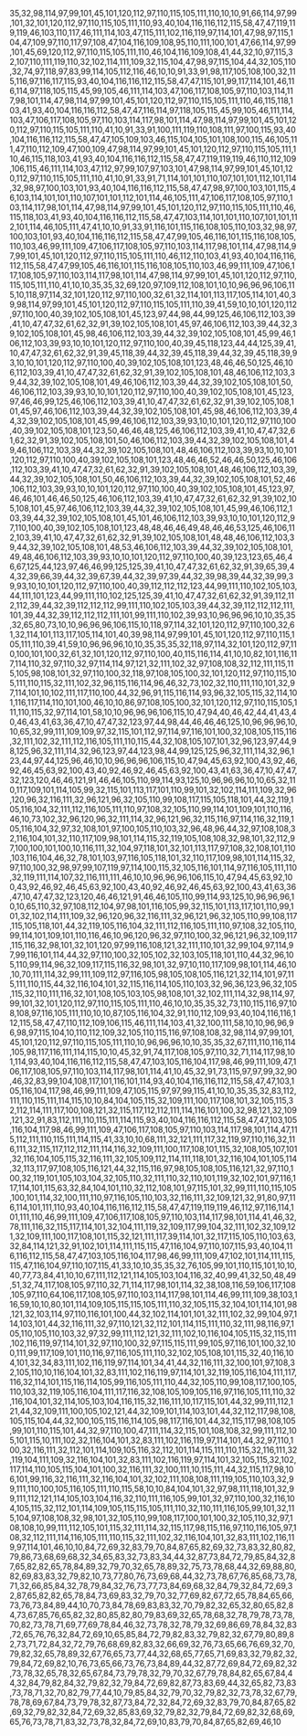 35,32,98,114,97,99,101,45,101,120,112,97,110,115,105,111,110,10,10,91,66,114,97,99,101,32,101,120,112,97,110,115,105,111,110,93,40,104,116,116,112,115,58,47,47,119,119,119,46,103,110,117,46,111,114,103,47,115,111,102,116,119,97,114,101,47,98,97,115,104,47,109,97,110,117,97,108,47,104,116,109,108,95,110,111,100,101,47,66,114,97,99,101,45,69,120,112,97,110,115,105,111,110,46,104,116,109,108,41,44,32,10,97,115,32,107,110,111,119,110,32,102,114,111,109,32,115,104,47,98,97,115,104,44,32,105,110,32,74,97,118,97,83,99,114,105,112,116,46,10,10,91,33,91,98,117,105,108,100,32,115,116,97,116,117,115,93,40,104,116,116,112,115,58,47,47,115,101,99,117,114,101,46,116,114,97,118,105,115,45,99,105,46,111,114,103,47,106,117,108,105,97,110,103,114,117,98,101,114,47,98,114,97,99,101,45,101,120,112,97,110,115,105,111,110,46,115,118,103,41,93,40,104,116,116,112,58,47,47,116,114,97,118,105,115,45,99,105,46,111,114,103,47,106,117,108,105,97,110,103,114,117,98,101,114,47,98,114,97,99,101,45,101,120,112,97,110,115,105,111,110,41,10,91,33,91,100,111,119,110,108,111,97,100,115,93,40,104,116,116,112,115,58,47,47,105,109,103,46,115,104,105,101,108,100,115,46,105,111,47,110,112,109,47,100,109,47,98,114,97,99,101,45,101,120,112,97,110,115,105,111,110,46,115,118,103,41,93,40,104,116,116,112,115,58,47,47,119,119,119,46,110,112,109,106,115,46,111,114,103,47,112,97,99,107,97,103,101,47,98,114,97,99,101,45,101,120,112,97,110,115,105,111,110,41,10,91,33,91,71,114,101,101,110,107,101,101,112,101,114,32,98,97,100,103,101,93,40,104,116,116,112,115,58,47,47,98,97,100,103,101,115,46,103,114,101,101,110,107,101,101,112,101,114,46,105,111,47,106,117,108,105,97,110,103,114,117,98,101,114,47,98,114,97,99,101,45,101,120,112,97,110,115,105,111,110,46,115,118,103,41,93,40,104,116,116,112,115,58,47,47,103,114,101,101,110,107,101,101,112,101,114,46,105,111,47,41,10,10,91,33,91,116,101,115,116,108,105,110,103,32,98,97,100,103,101,93,40,104,116,116,112,115,58,47,47,99,105,46,116,101,115,116,108,105,110,103,46,99,111,109,47,106,117,108,105,97,110,103,114,117,98,101,114,47,98,114,97,99,101,45,101,120,112,97,110,115,105,111,110,46,112,110,103,41,93,40,104,116,116,112,115,58,47,47,99,105,46,116,101,115,116,108,105,110,103,46,99,111,109,47,106,117,108,105,97,110,103,114,117,98,101,114,47,98,114,97,99,101,45,101,120,112,97,110,115,105,111,110,41,10,10,35,35,32,69,120,97,109,112,108,101,10,10,96,96,96,106,115,10,118,97,114,32,101,120,112,97,110,100,32,61,32,114,101,113,117,105,114,101,40,39,98,114,97,99,101,45,101,120,112,97,110,115,105,111,110,39,41,59,10,10,101,120,112,97,110,100,40,39,102,105,108,101,45,123,97,44,98,44,99,125,46,106,112,103,39,41,10,47,47,32,61,62,32,91,39,102,105,108,101,45,97,46,106,112,103,39,44,32,39,102,105,108,101,45,98,46,106,112,103,39,44,32,39,102,105,108,101,45,99,46,106,112,103,39,93,10,10,101,120,112,97,110,100,40,39,45,118,123,44,44,125,39,41,10,47,47,32,61,62,32,91,39,45,118,39,44,32,39,45,118,39,44,32,39,45,118,39,93,10,10,101,120,112,97,110,100,40,39,102,105,108,101,123,48,46,46,50,125,46,106,112,103,39,41,10,47,47,32,61,62,32,91,39,102,105,108,101,48,46,106,112,103,39,44,32,39,102,105,108,101,49,46,106,112,103,39,44,32,39,102,105,108,101,50,46,106,112,103,39,93,10,10,101,120,112,97,110,100,40,39,102,105,108,101,45,123,97,46,46,99,125,46,106,112,103,39,41,10,47,47,32,61,62,32,91,39,102,105,108,101,45,97,46,106,112,103,39,44,32,39,102,105,108,101,45,98,46,106,112,103,39,44,32,39,102,105,108,101,45,99,46,106,112,103,39,93,10,10,101,120,112,97,110,100,40,39,102,105,108,101,123,50,46,46,48,125,46,106,112,103,39,41,10,47,47,32,61,62,32,91,39,102,105,108,101,50,46,106,112,103,39,44,32,39,102,105,108,101,49,46,106,112,103,39,44,32,39,102,105,108,101,48,46,106,112,103,39,93,10,10,101,120,112,97,110,100,40,39,102,105,108,101,123,48,46,46,52,46,46,50,125,46,106,112,103,39,41,10,47,47,32,61,62,32,91,39,102,105,108,101,48,46,106,112,103,39,44,32,39,102,105,108,101,50,46,106,112,103,39,44,32,39,102,105,108,101,52,46,106,112,103,39,93,10,10,101,120,112,97,110,100,40,39,102,105,108,101,45,123,97,46,46,101,46,46,50,125,46,106,112,103,39,41,10,47,47,32,61,62,32,91,39,102,105,108,101,45,97,46,106,112,103,39,44,32,39,102,105,108,101,45,99,46,106,112,103,39,44,32,39,102,105,108,101,45,101,46,106,112,103,39,93,10,10,101,120,112,97,110,100,40,39,102,105,108,101,123,48,48,46,46,49,48,46,46,53,125,46,106,112,103,39,41,10,47,47,32,61,62,32,91,39,102,105,108,101,48,48,46,106,112,103,39,44,32,39,102,105,108,101,48,53,46,106,112,103,39,44,32,39,102,105,108,101,49,48,46,106,112,103,39,93,10,10,101,120,112,97,110,100,40,39,123,123,65,46,46,67,125,44,123,97,46,46,99,125,125,39,41,10,47,47,32,61,62,32,91,39,65,39,44,32,39,66,39,44,32,39,67,39,44,32,39,97,39,44,32,39,98,39,44,32,39,99,39,93,10,10,101,120,112,97,110,100,40,39,112,112,112,123,44,99,111,110,102,105,103,44,111,101,123,44,99,111,110,102,125,125,39,41,10,47,47,32,61,62,32,91,39,112,112,112,39,44,32,39,112,112,112,99,111,110,102,105,103,39,44,32,39,112,112,112,111,101,39,44,32,39,112,112,112,111,101,99,111,110,102,39,93,10,96,96,96,10,10,35,35,32,65,80,73,10,10,96,96,96,106,115,10,118,97,114,32,101,120,112,97,110,100,32,61,32,114,101,113,117,105,114,101,40,39,98,114,97,99,101,45,101,120,112,97,110,115,105,111,110,39,41,59,10,96,96,96,10,10,35,35,35,32,118,97,114,32,101,120,112,97,110,100,101,100,32,61,32,101,120,112,97,110,100,40,115,116,114,41,10,10,82,101,116,117,114,110,32,97,110,32,97,114,114,97,121,32,111,102,32,97,108,108,32,112,111,115,115,105,98,108,101,32,97,110,100,32,118,97,108,105,100,32,101,120,112,97,110,115,105,111,110,115,32,111,102,32,96,115,116,114,96,46,32,73,102,32,110,111,110,101,32,97,114,101,10,102,111,117,110,100,44,32,96,91,115,116,114,93,96,32,105,115,32,114,101,116,117,114,110,101,100,46,10,10,86,97,108,105,100,32,101,120,112,97,110,115,105,111,110,115,32,97,114,101,58,10,10,96,96,96,106,115,10,47,94,40,46,42,44,41,43,40,46,43,41,63,36,47,10,47,47,32,123,97,44,98,44,46,46,46,125,10,96,96,96,10,10,65,32,99,111,109,109,97,32,115,101,112,97,114,97,116,101,100,32,108,105,115,116,32,111,102,32,111,112,116,105,111,110,115,44,32,108,105,107,101,32,96,123,97,44,98,125,96,32,111,114,32,96,123,97,44,123,98,44,99,125,125,96,32,111,114,32,96,123,44,97,44,125,96,46,10,10,96,96,96,106,115,10,47,94,45,63,92,100,43,92,46,92,46,45,63,92,100,43,40,92,46,92,46,45,63,92,100,43,41,63,36,47,10,47,47,32,123,120,46,46,121,91,46,46,105,110,99,114,93,125,10,96,96,96,10,10,65,32,110,117,109,101,114,105,99,32,115,101,113,117,101,110,99,101,32,102,114,111,109,32,96,120,96,32,116,111,32,96,121,96,32,105,110,99,108,117,115,105,118,101,44,32,119,105,116,104,32,111,112,116,105,111,110,97,108,32,105,110,99,114,101,109,101,110,116,46,10,73,102,32,96,120,96,32,111,114,32,96,121,96,32,115,116,97,114,116,32,119,105,116,104,32,97,32,108,101,97,100,105,110,103,32,96,48,96,44,32,97,108,108,32,116,104,101,32,110,117,109,98,101,114,115,32,119,105,108,108,32,98,101,32,112,97,100,100,101,100,10,116,111,32,104,97,118,101,32,101,113,117,97,108,32,108,101,110,103,116,104,46,32,78,101,103,97,116,105,118,101,32,110,117,109,98,101,114,115,32,97,110,100,32,98,97,99,107,119,97,114,100,115,32,105,116,101,114,97,116,105,111,110,32,119,111,114,107,32,116,111,111,46,10,10,96,96,96,106,115,10,47,94,45,63,92,100,43,92,46,92,46,45,63,92,100,43,40,92,46,92,46,45,63,92,100,43,41,63,36,47,10,47,47,32,123,120,46,46,121,91,46,46,105,110,99,114,93,125,10,96,96,96,10,10,65,110,32,97,108,112,104,97,98,101,116,105,99,32,115,101,113,117,101,110,99,101,32,102,114,111,109,32,96,120,96,32,116,111,32,96,121,96,32,105,110,99,108,117,115,105,118,101,44,32,119,105,116,104,32,111,112,116,105,111,110,97,108,32,105,110,99,114,101,109,101,110,116,46,10,96,120,96,32,97,110,100,32,96,121,96,32,109,117,115,116,32,98,101,32,101,120,97,99,116,108,121,32,111,110,101,32,99,104,97,114,97,99,116,101,114,44,32,97,110,100,32,105,102,32,103,105,118,101,110,44,32,96,105,110,99,114,96,32,109,117,115,116,32,98,101,32,97,10,110,117,109,98,101,114,46,10,10,70,111,114,32,99,111,109,112,97,116,105,98,105,108,105,116,121,32,114,101,97,115,111,110,115,44,32,116,104,101,32,115,116,114,105,110,103,32,96,36,123,96,32,105,115,32,110,111,116,32,101,108,105,103,105,98,108,101,32,102,111,114,32,98,114,97,99,101,32,101,120,112,97,110,115,105,111,110,46,10,10,35,35,32,73,110,115,116,97,108,108,97,116,105,111,110,10,10,87,105,116,104,32,91,110,112,109,93,40,104,116,116,112,115,58,47,47,110,112,109,106,115,46,111,114,103,41,32,100,111,58,10,10,96,96,96,98,97,115,104,10,110,112,109,32,105,110,115,116,97,108,108,32,98,114,97,99,101,45,101,120,112,97,110,115,105,111,110,10,96,96,96,10,10,35,35,32,67,111,110,116,114,105,98,117,116,111,114,115,10,10,45,32,91,74,117,108,105,97,110,32,71,114,117,98,101,114,93,40,104,116,116,112,115,58,47,47,103,105,116,104,117,98,46,99,111,109,47,106,117,108,105,97,110,103,114,117,98,101,114,41,10,45,32,91,73,115,97,97,99,32,90,46,32,83,99,104,108,117,101,116,101,114,93,40,104,116,116,112,115,58,47,47,103,105,116,104,117,98,46,99,111,109,47,105,115,97,97,99,115,41,10,10,35,35,32,83,112,111,110,115,111,114,115,10,10,84,104,105,115,32,109,111,100,117,108,101,32,105,115,32,112,114,111,117,100,108,121,32,115,117,112,112,111,114,116,101,100,32,98,121,32,109,121,32,91,83,112,111,110,115,111,114,115,93,40,104,116,116,112,115,58,47,47,103,105,116,104,117,98,46,99,111,109,47,106,117,108,105,97,110,103,114,117,98,101,114,47,115,112,111,110,115,111,114,115,41,33,10,10,68,111,32,121,111,117,32,119,97,110,116,32,116,111,32,115,117,112,112,111,114,116,32,109,111,100,117,108,101,115,32,108,105,107,101,32,116,104,105,115,32,116,111,32,105,109,112,114,111,118,101,32,116,104,101,105,114,32,113,117,97,108,105,116,121,44,32,115,116,97,98,105,108,105,116,121,32,97,110,100,32,119,101,105,103,104,32,105,110,32,111,110,32,110,101,119,32,102,101,97,116,117,114,101,115,63,32,84,104,101,110,32,112,108,101,97,115,101,32,99,111,110,115,105,100,101,114,32,100,111,110,97,116,105,110,103,32,116,111,32,109,121,32,91,80,97,116,114,101,111,110,93,40,104,116,116,112,115,58,47,47,119,119,119,46,112,97,116,114,101,111,110,46,99,111,109,47,106,117,108,105,97,110,103,114,117,98,101,114,41,46,32,78,111,116,32,115,117,114,101,32,104,111,119,32,109,117,99,104,32,111,102,32,109,121,32,109,111,100,117,108,101,115,32,121,111,117,39,114,101,32,117,115,105,110,103,63,32,84,114,121,32,91,102,101,114,111,115,115,47,116,104,97,110,107,115,93,40,104,116,116,112,115,58,47,47,103,105,116,104,117,98,46,99,111,109,47,102,101,114,111,115,115,47,116,104,97,110,107,115,41,33,10,10,35,35,32,76,105,99,101,110,115,101,10,10,40,77,73,84,41,10,10,67,111,112,121,114,105,103,104,116,32,40,99,41,32,50,48,49,51,32,74,117,108,105,97,110,32,71,114,117,98,101,114,32,38,108,116,59,106,117,108,105,97,110,64,106,117,108,105,97,110,103,114,117,98,101,114,46,99,111,109,38,103,116,59,10,10,80,101,114,109,105,115,115,105,111,110,32,105,115,32,104,101,114,101,98,121,32,103,114,97,110,116,101,100,44,32,102,114,101,101,32,111,102,32,99,104,97,114,103,101,44,32,116,111,32,97,110,121,32,112,101,114,115,111,110,32,111,98,116,97,105,110,105,110,103,32,97,32,99,111,112,121,32,111,102,10,116,104,105,115,32,115,111,102,116,119,97,114,101,32,97,110,100,32,97,115,115,111,99,105,97,116,101,100,32,100,111,99,117,109,101,110,116,97,116,105,111,110,32,102,105,108,101,115,32,40,116,104,101,32,34,83,111,102,116,119,97,114,101,34,41,44,32,116,111,32,100,101,97,108,32,105,110,10,116,104,101,32,83,111,102,116,119,97,114,101,32,119,105,116,104,111,117,116,32,114,101,115,116,114,105,99,116,105,111,110,44,32,105,110,99,108,117,100,105,110,103,32,119,105,116,104,111,117,116,32,108,105,109,105,116,97,116,105,111,110,32,116,104,101,32,114,105,103,104,116,115,32,116,111,10,117,115,101,44,32,99,111,112,121,44,32,109,111,100,105,102,121,44,32,109,101,114,103,101,44,32,112,117,98,108,105,115,104,44,32,100,105,115,116,114,105,98,117,116,101,44,32,115,117,98,108,105,99,101,110,115,101,44,32,97,110,100,47,111,114,32,115,101,108,108,32,99,111,112,105,101,115,10,111,102,32,116,104,101,32,83,111,102,116,119,97,114,101,44,32,97,110,100,32,116,111,32,112,101,114,109,105,116,32,112,101,114,115,111,110,115,32,116,111,32,119,104,111,109,32,116,104,101,32,83,111,102,116,119,97,114,101,32,105,115,32,102,117,114,110,105,115,104,101,100,32,116,111,32,100,111,10,115,111,44,32,115,117,98,106,101,99,116,32,116,111,32,116,104,101,32,102,111,108,108,111,119,105,110,103,32,99,111,110,100,105,116,105,111,110,115,58,10,10,84,104,101,32,97,98,111,118,101,32,99,111,112,121,114,105,103,104,116,32,110,111,116,105,99,101,32,97,110,100,32,116,104,105,115,32,112,101,114,109,105,115,115,105,111,110,32,110,111,116,105,99,101,32,115,104,97,108,108,32,98,101,32,105,110,99,108,117,100,101,100,32,105,110,32,97,108,108,10,99,111,112,105,101,115,32,111,114,32,115,117,98,115,116,97,110,116,105,97,108,32,112,111,114,116,105,111,110,115,32,111,102,32,116,104,101,32,83,111,102,116,119,97,114,101,46,10,10,84,72,69,32,83,79,70,84,87,65,82,69,32,73,83,32,80,82,79,86,73,68,69,68,32,34,65,83,32,73,83,34,44,32,87,73,84,72,79,85,84,32,87,65,82,82,65,78,84,89,32,79,70,32,65,78,89,32,75,73,78,68,44,32,69,88,80,82,69,83,83,32,79,82,10,73,77,80,76,73,69,68,44,32,73,78,67,76,85,68,73,78,71,32,66,85,84,32,78,79,84,32,76,73,77,73,84,69,68,32,84,79,32,84,72,69,32,87,65,82,82,65,78,84,73,69,83,32,79,70,32,77,69,82,67,72,65,78,84,65,66,73,76,73,84,89,44,10,70,73,84,78,69,83,83,32,70,79,82,32,65,32,80,65,82,84,73,67,85,76,65,82,32,80,85,82,80,79,83,69,32,65,78,68,32,78,79,78,73,78,70,82,73,78,71,69,77,69,78,84,46,32,73,78,32,78,79,32,69,86,69,78,84,32,83,72,65,76,76,32,84,72,69,10,65,85,84,72,79,82,83,32,79,82,32,67,79,80,89,82,73,71,72,84,32,72,79,76,68,69,82,83,32,66,69,32,76,73,65,66,76,69,32,70,79,82,32,65,78,89,32,67,76,65,73,77,44,32,68,65,77,65,71,69,83,32,79,82,32,79,84,72,69,82,10,76,73,65,66,73,76,73,84,89,44,32,87,72,69,84,72,69,82,32,73,78,32,65,78,32,65,67,84,73,79,78,32,79,70,32,67,79,78,84,82,65,67,84,44,32,84,79,82,84,32,79,82,32,79,84,72,69,82,87,73,83,69,44,32,65,82,73,83,73,78,71,32,70,82,79,77,44,10,79,85,84,32,79,70,32,79,82,32,73,78,32,67,79,78,78,69,67,84,73,79,78,32,87,73,84,72,32,84,72,69,32,83,79,70,84,87,65,82,69,32,79,82,32,84,72,69,32,85,83,69,32,79,82,32,79,84,72,69,82,32,68,69,65,76,73,78,71,83,32,73,78,32,84,72,69,10,83,79,70,84,87,65,82,69,46,10
